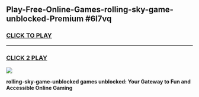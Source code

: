 
## Play-Free-Online-Games-rolling-sky-game-unblocked-Premium #6l7vq
<h3>
<a href="https://premium.freeplayer.one?title=rolling-sky-game-unblocked&ref=8M">CLICK TO PLAY</a></h3>
<hr>

<h3>
<a href="https://premium.freeplayer.one?title=rolling-sky-game-unblocked&ref=8M">CLICK 2 PLAY</a>
  
</h3>

<a href="https://premium.freeplayer.one?title=rolling-sky-game-unblocked&ref=8M"><img src="https://clearcache.store/games.png"></a>


**rolling-sky-game-unblocked games unblocked: Your Gateway to Fun and Accessible Online Gaming**

